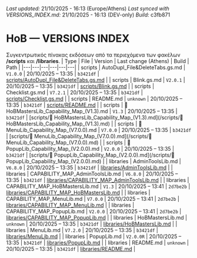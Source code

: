 *Last updated:* 21/10/2025 - 16:13 (Europe/Athens)
*Last synced with VERSIONS_INDEX.md:* 21/10/2025 - 16:13 (DEV-only)
*Build:* c3fb871

# HoB — VERSIONS INDEX
Συγκεντρωτικός πίνακας εκδόσεων από τα περιεχόμενα των φακέλων **/scripts** και **/libraries**.
| Type | File | Version | Last change (Athens) | Build | Path |
|---|---|---|---|---|---|
| scripts | AutoDupl_File&DeleteTabs.gs.md | `V1.0.0` | 20/10/2025 – 13:35 | `b3421df` | [scripts/AutoDupl_File&DeleteTabs.gs.md](/scripts/AutoDupl_File&DeleteTabs.gs.md) |
| scripts | Blink.gs.md | `V2.0.1` | 20/10/2025 – 13:35 | `b3421df` | [scripts/Blink.gs.md](/scripts/Blink.gs.md) |
| scripts | Checklist.gs.md | `V7.2.1` | 20/10/2025 – 13:35 | `b3421df` | [scripts/Checklist.gs.md](/scripts/Checklist.gs.md) |
| scripts | README.md | `unknown` | 20/10/2025 – 13:35 | `b3421df` | [scripts/README.md](/scripts/README.md) |
| scripts | 🧩 HoBMastersLib_Capability_Map_(V1.3).md | `V1.3` | 20/10/2025 – 13:35 | `b3421df` | [scripts/🧩 HoBMastersLib_Capability_Map_(V1.3).md](/scripts/🧩 HoBMastersLib_Capability_Map_(V1.3).md) |
| scripts | 🧩 MenuLib_Capability_Map_(V7.0.0).md | `V7.0.0` | 20/10/2025 – 13:35 | `b3421df` | [scripts/🧩 MenuLib_Capability_Map_(V7.0.0).md](/scripts/🧩 MenuLib_Capability_Map_(V7.0.0).md) |
| scripts | 🧩 PopupLib_Capability_Map_(V2.0.0).md | `V2.0.0` | 20/10/2025 – 13:35 | `b3421df` | [scripts/🧩 PopupLib_Capability_Map_(V2.0.0).md](/scripts/🧩 PopupLib_Capability_Map_(V2.0.0).md) |
| libraries | AdminToolsLib.md | `V6.8.0` | 20/10/2025 – 13:35 | `b3421df` | [libraries/AdminToolsLib.md](/libraries/AdminToolsLib.md) |
| libraries | CAPABILITY_MAP_AdminToolsLib.md | `V6.8.0` | 20/10/2025 – 13:35 | `b3421df` | [libraries/CAPABILITY_MAP_AdminToolsLib.md](/libraries/CAPABILITY_MAP_AdminToolsLib.md) |
| libraries | CAPABILITY_MAP_HoBMastersLib.md | `V1.3` | 20/10/2025 – 13:41 | `2d7be2b` | [libraries/CAPABILITY_MAP_HoBMastersLib.md](/libraries/CAPABILITY_MAP_HoBMastersLib.md) |
| libraries | CAPABILITY_MAP_MenuLib.md | `V7.0.0` | 20/10/2025 – 13:41 | `2d7be2b` | [libraries/CAPABILITY_MAP_MenuLib.md](/libraries/CAPABILITY_MAP_MenuLib.md) |
| libraries | CAPABILITY_MAP_PopupLib.md | `V2.0.0` | 20/10/2025 – 13:41 | `2d7be2b` | [libraries/CAPABILITY_MAP_PopupLib.md](/libraries/CAPABILITY_MAP_PopupLib.md) |
| libraries | HoBMastersLib.md | `unknown` | 20/10/2025 – 13:35 | `b3421df` | [libraries/HoBMastersLib.md](/libraries/HoBMastersLib.md) |
| libraries | MenuLib.md | `V7.2.0` | 20/10/2025 – 13:35 | `b3421df` | [libraries/MenuLib.md](/libraries/MenuLib.md) |
| libraries | PopupLib.md | `V2.0.0R` | 20/10/2025 – 13:35 | `b3421df` | [libraries/PopupLib.md](/libraries/PopupLib.md) |
| libraries | README.md | `unknown` | 20/10/2025 – 13:35 | `b3421df` | [libraries/README.md](/libraries/README.md) |
